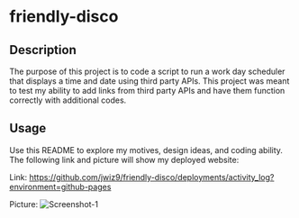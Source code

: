 # friendly-disco

## Description


The purpose of this project is to code a script to run a work day scheduler that displays a time and date using third party APIs. This project was meant to test my ability to add links from third party APIs and have them function correctly with additional codes.


## Usage

Use this README to explore my motives, design ideas, and coding ability. The following link and picture will show my deployed website:

Link:
https://github.com/jwiz9/friendly-disco/deployments/activity_log?environment=github-pages

Picture:
![Screenshot-1](https://user-images.githubusercontent.com/112971337/192048005-eed2e0ca-21a1-47c3-8f60-9ff3382dc5ba.png)
